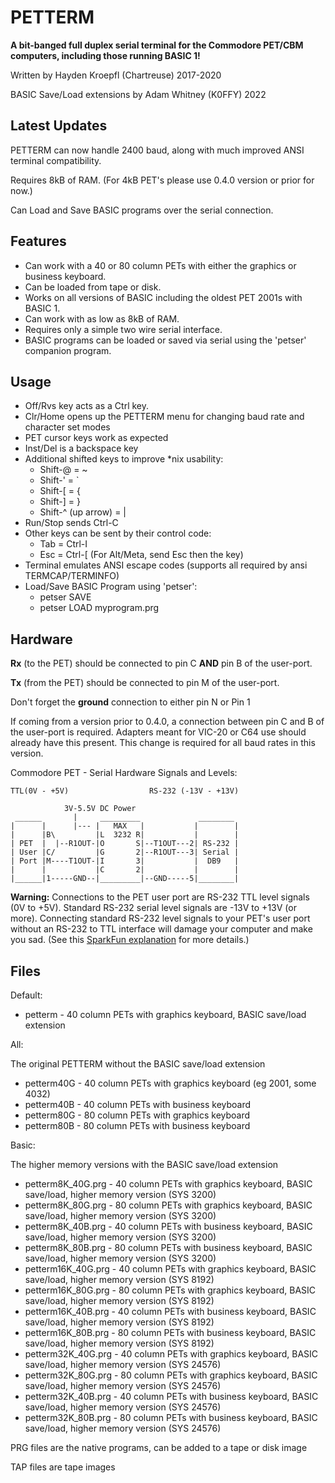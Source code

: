 # PETTERM

**A bit-banged full duplex serial terminal for the Commodore PET/CBM computers,
including those running BASIC 1!**

Written by Hayden Kroepfl (Chartreuse) 2017-2020

BASIC Save/Load extensions by Adam Whitney (K0FFY) 2022

## Latest Updates

PETTERM can now handle 2400 baud, along with much improved ANSI terminal compatibility.

Requires 8kB of RAM. (For 4kB PET's please use 0.4.0 version or prior for now.)

Can Load and Save BASIC programs over the serial connection.

## Features

- Can work with a 40 or 80 column PETs with either the graphics or business keyboard.
- Can be loaded from tape or disk.
- Works on all versions of BASIC including the oldest PET 2001s with BASIC 1.
- Can work with as low as 8kB of RAM.
- Requires only a simple two wire serial interface.
- BASIC programs can be loaded or saved via serial using the 'petser' companion program.

## Usage

- Off/Rvs key acts as a Ctrl key.
- Clr/Home opens up the PETTERM menu for changing baud rate and character set modes
- PET cursor keys work as expected
- Inst/Del is a backspace key
- Additional shifted keys to improve *nix usability:
    - Shift-@ = ~
    - Shift-' = `
    - Shift-[ = {
    - Shift-] = }
    - Shift-^ (up arrow) = |
- Run/Stop sends Ctrl-C
- Other keys can be sent by their control code:
    - Tab = Ctrl-I
    - Esc = Ctrl-[ (For Alt/Meta, send Esc then the key)
- Terminal emulates ANSI escape codes (supports all required by ansi TERMCAP/TERMINFO)
- Load/Save BASIC Program using 'petser':
    -  petser SAVE
    -  petser LOAD myprogram.prg 

## Hardware

**Rx** (to the PET) should be connected to pin C **AND** pin B of the user-port.

**Tx** (from the PET) should be connected to pin M of the user-port.

Don't forget the **ground** connection to either pin N or Pin 1

If coming from a version prior to 0.4.0, a connection between pin C and B of the user-port is required. Adapters meant for VIC-20 or C64 use should already have this present.
This change is required for all baud rates in this version.

Commodore PET - Serial Hardware Signals and Levels:

    TTL(0V - +5V)                  RS-232 (-13V - +13V)

                3V-5.5V DC Power
     ______       |     _________             ________
    |      |      |--- |   MAX   |           |        |
    |      |B\         |L  3232 R|           |        |
    | PET  |  |--R1OUT-|O       S|--T1OUT---2| RS-232 |
    | User |C/         |G       2|--R1OUT---3| Serial |
    | Port |M----T1OUT-|I       3|           |  DB9   |
    |      |           |C       2|           |        |
    |______|1-----GND--|_________|--GND-----5|________|

**Warning:** Connections to the PET user port are RS-232 TTL level signals (0V to +5V). Standard RS-232 serial level signals are -13V to +13V (or more). Connecting standard RS-232 level signals to your PET's user port without an RS-232 to TTL interface will damage your computer and make you sad. (See this [SparkFun explanation](https://www.sparkfun.com/tutorials/215) for more details.)

## Files

Default:

- petterm - 40 column PETs with graphics keyboard, BASIC save/load extension

All:

The original PETTERM without the BASIC save/load extension

- petterm40G - 40 column PETs with graphics keyboard (eg 2001, some 4032)
- petterm40B - 40 column PETs with business keyboard
- petterm80G - 80 column PETs with graphics keyboard
- petterm80B - 80 column PETs with business keyboard

Basic:

The higher memory versions with the BASIC save/load extension

- petterm8K_40G.prg - 40 column PETs with graphics keyboard, BASIC save/load, higher memory version (SYS 3200)
- petterm8K_80G.prg - 80 column PETs with graphics keyboard, BASIC save/load, higher memory version (SYS 3200)
- petterm8K_40B.prg - 40 column PETs with business keyboard, BASIC save/load, higher memory version (SYS 3200)
- petterm8K_80B.prg - 80 column PETs with business keyboard, BASIC save/load, higher memory version (SYS 3200)
- petterm16K_40G.prg - 40 column PETs with graphics keyboard, BASIC save/load, higher memory version (SYS 8192)
- petterm16K_80G.prg - 80 column PETs with graphics keyboard, BASIC save/load, higher memory version (SYS 8192)
- petterm16K_40B.prg - 40 column PETs with business keyboard, BASIC save/load, higher memory version (SYS 8192)
- petterm16K_80B.prg - 80 column PETs with business keyboard, BASIC save/load, higher memory version (SYS 8192)
- petterm32K_40G.prg - 40 column PETs with graphics keyboard, BASIC save/load, higher memory version (SYS 24576)
- petterm32K_80G.prg - 80 column PETs with graphics keyboard, BASIC save/load, higher memory version (SYS 24576)
- petterm32K_40B.prg - 40 column PETs with business keyboard, BASIC save/load, higher memory version (SYS 24576)
- petterm32K_80B.prg - 80 column PETs with business keyboard, BASIC save/load, higher memory version (SYS 24576)

PRG files are the native programs, can be added to a tape or disk image

TAP files are tape images
